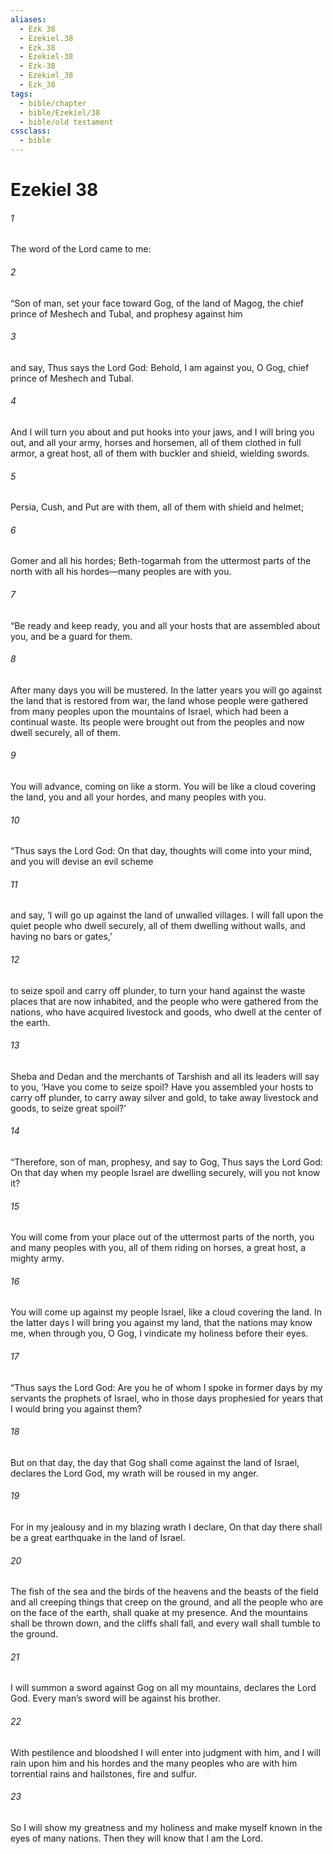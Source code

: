 ```yaml
---
aliases:
  - Ezk 38
  - Ezekiel.38
  - Ezk.38
  - Ezekiel-38
  - Ezk-38
  - Ezekiel_38
  - Ezk_38
tags:
  - bible/chapter
  - bible/Ezekiel/38
  - bible/old testament
cssclass:
  - bible
---
```


# Ezekiel 38

###### 1
The word of the Lord came to me:
###### 2
“Son of man, set your face toward Gog, of the land of Magog, the chief prince of Meshech and Tubal, and prophesy against him
###### 3
and say, Thus says the Lord God: Behold, I am against you, O Gog, chief prince of Meshech and Tubal.
###### 4
And I will turn you about and put hooks into your jaws, and I will bring you out, and all your army, horses and horsemen, all of them clothed in full armor, a great host, all of them with buckler and shield, wielding swords.
###### 5
Persia, Cush, and Put are with them, all of them with shield and helmet;
###### 6
Gomer and all his hordes; Beth-togarmah from the uttermost parts of the north with all his hordes—many peoples are with you.
###### 7
“Be ready and keep ready, you and all your hosts that are assembled about you, and be a guard for them.
###### 8
After many days you will be mustered. In the latter years you will go against the land that is restored from war, the land whose people were gathered from many peoples upon the mountains of Israel, which had been a continual waste. Its people were brought out from the peoples and now dwell securely, all of them.
###### 9
You will advance, coming on like a storm. You will be like a cloud covering the land, you and all your hordes, and many peoples with you.
###### 10
“Thus says the Lord God: On that day, thoughts will come into your mind, and you will devise an evil scheme
###### 11
and say, ‘I will go up against the land of unwalled villages. I will fall upon the quiet people who dwell securely, all of them dwelling without walls, and having no bars or gates,’
###### 12
to seize spoil and carry off plunder, to turn your hand against the waste places that are now inhabited, and the people who were gathered from the nations, who have acquired livestock and goods, who dwell at the center of the earth.
###### 13
Sheba and Dedan and the merchants of Tarshish and all its leaders will say to you, ‘Have you come to seize spoil? Have you assembled your hosts to carry off plunder, to carry away silver and gold, to take away livestock and goods, to seize great spoil?’
###### 14
“Therefore, son of man, prophesy, and say to Gog, Thus says the Lord God: On that day when my people Israel are dwelling securely, will you not know it?
###### 15
You will come from your place out of the uttermost parts of the north, you and many peoples with you, all of them riding on horses, a great host, a mighty army.
###### 16
You will come up against my people Israel, like a cloud covering the land. In the latter days I will bring you against my land, that the nations may know me, when through you, O Gog, I vindicate my holiness before their eyes.
###### 17
“Thus says the Lord God: Are you he of whom I spoke in former days by my servants the prophets of Israel, who in those days prophesied for years that I would bring you against them?
###### 18
But on that day, the day that Gog shall come against the land of Israel, declares the Lord God, my wrath will be roused in my anger.
###### 19
For in my jealousy and in my blazing wrath I declare, On that day there shall be a great earthquake in the land of Israel.
###### 20
The fish of the sea and the birds of the heavens and the beasts of the field and all creeping things that creep on the ground, and all the people who are on the face of the earth, shall quake at my presence. And the mountains shall be thrown down, and the cliffs shall fall, and every wall shall tumble to the ground.
###### 21
I will summon a sword against Gog on all my mountains, declares the Lord God. Every man’s sword will be against his brother.
###### 22
With pestilence and bloodshed I will enter into judgment with him, and I will rain upon him and his hordes and the many peoples who are with him torrential rains and hailstones, fire and sulfur.
###### 23
So I will show my greatness and my holiness and make myself known in the eyes of many nations. Then they will know that I am the Lord.



